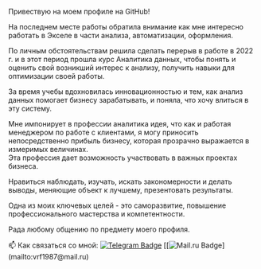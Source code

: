 Привествую на моем профиле на GitHub!

На последнем месте работы обратила внимание как мне интересно работать в Экселе в части анализа, автоматизации, оформления.   

По личным обстоятельствам решила сделать перерыв в работе в 2022 г. и в этот период прошла курс Аналитика данных, чтобы понять и оценить свой возникший интерес к анализу, получить навыки для оптимизации своей работы.

За время учебы вдохновилась инновационностью и тем, как анализ данных помогает бизнесу зарабатывать, и поняла, что хочу влиться в эту систему.   

Мне импонирует в профессии аналитика идея, что как и работая менеджером по работе с клиентами, я могу приносить непосредственно прибыль бизнесу, которая прозрачно выражается в измеримых величинах.   
Эта профессия дает возможность участвовать в важных проектах бизнеса. 

Нравиться наблюдать, изучать, искать закономерности и делать выводы, меняющие объект к лучшему, презентовать результаты.

Одна из моих ключевых целей - это саморазвитие, повышение профессионального мастерства и компетентности. 

Рада любому общению по предмету моего профиля. 

:mailbox: Как связаться со мной: [![Telegram Badge](https://img.shields.io/badge/-ReginaVildanova-blue?style=flat&logo=Telegram&logoColor=white)](https://t.me/ReginaVild) [[![Mail.ru Badge]([[https://img.shields.io/badge/any_text-you_like-blue](https://img.shields.io/badge/Mail.Ru-005FF9.svg?style=for-the-badge&logo=maildotru&logoColor=white))](mailto:vrf1987@mail.ru)


